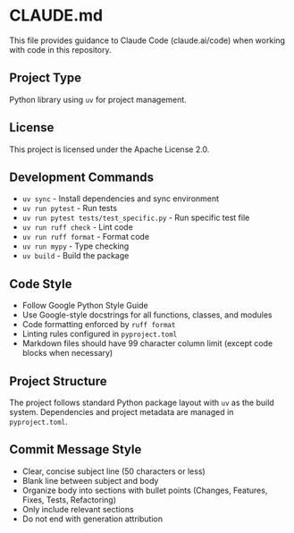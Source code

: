 <!-- Copyright 2025 The Milton Hirsch Institute, B.V.
     SPDX-License-Identifier: Apache-2.0
-->

# CLAUDE.md

This file provides guidance to Claude Code (claude.ai/code) when working with code in this
repository.

## Project Type

Python library using `uv` for project management.

## License

This project is licensed under the Apache License 2.0.

## Development Commands

- `uv sync` - Install dependencies and sync environment
- `uv run pytest` - Run tests
- `uv run pytest tests/test_specific.py` - Run specific test file
- `uv run ruff check` - Lint code
- `uv run ruff format` - Format code
- `uv run mypy` - Type checking
- `uv build` - Build the package

## Code Style

- Follow Google Python Style Guide
- Use Google-style docstrings for all functions, classes, and modules
- Code formatting enforced by `ruff format`
- Linting rules configured in `pyproject.toml`
- Markdown files should have 99 character column limit (except code blocks when necessary)

## Project Structure

The project follows standard Python package layout with `uv` as the build system. Dependencies
and project metadata are managed in `pyproject.toml`.

## Commit Message Style

- Clear, concise subject line (50 characters or less)
- Blank line between subject and body
- Organize body into sections with bullet points (Changes, Features, Fixes, Tests, Refactoring)
- Only include relevant sections
- Do not end with generation attribution
